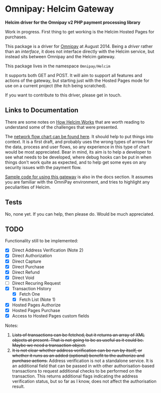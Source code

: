# Omnipay: Helcim Gateway

**Helcim driver for the Omnipay v2 PHP payment processing library**

Work in progress. First thing to get working is the Helcim Hosted Pages for purchases.

This package is a driver for [Omnipay](https://github.com/thephpleague/omnipay) at August 2014.
Being a *driver* rather than an *interface*, it does not 
interface directly with the Helcim service, but instead sits between Omnipay and the Helcim gateway.

This package lives in the namespace `Omnipay/Helcim`

It supports both GET and POST. It will aim to support all features and actions of the gateway,
but starting just with the Hosted Pages mode for use on a current project (the itch being scratched).

If you want to contribute to this driver, please get in touch.

## Links to Documentation

There are some notes on 
[How Helcim Works](https://github.com/academe/omnipay-helcim/blob/master/docs/How-Helcim-Works.md)
that are worth reading to understand some of the challenges that were presented.

The [network flow chart can be found here](https://github.com/academe/omnipay-helcim/blob/master/docs/omnipay-helcim-hostedpages.pdf).
It should help to put things into context.
It is a first draft, and probably uses the wrong types of arrows for the data, process and user flows,
so any experience in this type of chart would be most appreciated. Bear in mind, its aim is to
help a developer to see what needs to be developed, where debug hooks can be put in when things
don't work quite as expected, and to help get some eyes on any security issues with the payment flow.

[Sample code for using this gateway](https://github.com/academe/omnipay-helcim/blob/master/docs/HostedPages-Purchase.md)
is also in the docs section. It assumes you are familiar with the OmniPay environment,
and tries to highlight any peculiarities of Helcim.

## Tests

No, none yet. If you can help, then please do. Would be much appreciated.

## TODO

Functionality still to be implemented:

* [x] Direct Address Verification (Note 2)
* [x] Direct Authorization
* [x] Direct Capture
* [x] Direct Purchase
* [x] Direct Refund
* [x] Direct Void
* [ ] Direct Recuring Request
* [x] Transaction History
  * [x] Fetch One
  * [x] Fetch List (Note 1)
* [x] Hosted Pages Authorize
* [x] Hosted Pages Purchase
* [x] Access to Hosted Pages custom fields

Notes:

1. ~~Lists of transactions can be fetched, but it returns an array of XML objects at present.
   That is not going to be as useful as it could be. Maybe we need a transaction object.~~
2. ~~It is not clear whether address verification can be run by itself, or whether it runs as
   an added (optional) benefit to the authorize and purchase actions.~~ Address verification is
   not a standalone service. It is an additional field that can be passed in with other
   authorisation-based transactions to request additional checks to be performed on the
   transaction. This returns additional flags indicating the address verification status, but
   so far as I know, does not affect the authorisation result.
